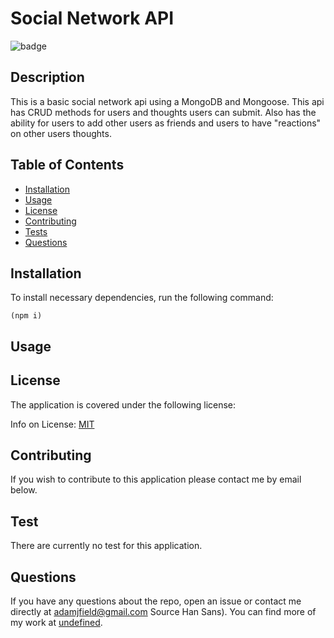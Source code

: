 
  # Social Network API

  
  ![badge](https://img.shields.io/badge/license-MIT-blue)
    

  ## Description

  This is a basic social network api using a MongoDB and Mongoose. This api has CRUD methods for users and thoughts users can submit. Also has the ability for users to add other users as friends and users to have "reactions" on other users thoughts. 

  ## Table of Contents

  * [Installation](#installation)
  * [Usage](#usage)
  * [License](#license)
  * [Contributing](#contributing)
  * [Tests](#tests)
  * [Questions](#questions)
  
  <a class="installation"></a>
  ## Installation

  To install necessary dependencies, run the following command:
    
    (npm i)

  <a class="usage"></a>
  ## Usage

  


  <a class="license"></a>
  ## License

  The application is covered under the following license:

  
  Info on License: [MIT](https://choosealicense.com/licenses/MIT)
    
  


  <a class="contributing"></a>
  ## Contributing

  If you wish to contribute to this application please contact me by email below.

  <a class="tests"></a>
  ## Test
    
  There are currently no test for this application.

  <a class="questions"></a>
  ## Questions

  If you have any questions about the repo, open an issue or contact me directly at [adamjfield@gmail.com](mailto:adamjfield@gmail.com) Source Han Sans). You can find more of my work at [undefined](https://github.com/undefined).
